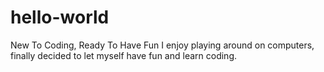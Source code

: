 # hello-world
New To Coding, Ready To Have Fun
I enjoy playing around on computers, finally decided to let myself have fun and learn coding.
